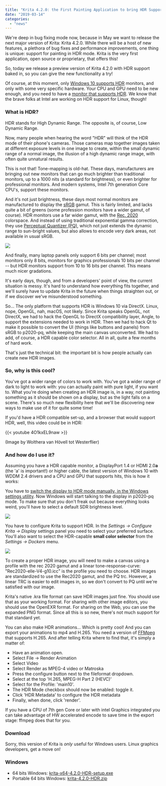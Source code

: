 ```yaml
---
title: "Krita 4.2.0: the First Painting Application to bring HDR Support to Windows"
date: "2019-03-14"
categories: 
  - "news"
---
```


We're deep in bug fixing mode now, because in May we want to release the next major version of Krita: Krita 4.2.0. While there will be a host of new features, a plethora of bug fixes and performance improvements, one thing is unique: support for painting in HDR mode. Krita is the very first application, open source or proprietary, that offers this!

So, today we release a preview version of Krita 4.2.0 with HDR support baked in, so you can give the new functionality a try!

Of course, at this moment, only [Windows 10 supports HDR](https://support.microsoft.com/en-us/help/4040263/windows-10-hdr-advanced-color-settings) monitors, and only with some very specific hardware. Your CPU and GPU need to be new enough, and you need to have a [monitor that supports HDR](https://displayhdr.org/certified-products/). We know that the brave folks at Intel are working on HDR support for Linux, though!

### What is HDR?

HDR stands for High Dynamic Range. The opposite is, of course, Low Dynamic Range.

Now, many people when hearing the word "HDR" will think of the HDR mode of their phone's cameras. Those cameras map together images taken at different exposure levels in one image to create, within the small dynamic range of a normal image, the illusion of a high dynamic range image, with often quite unnatural results.

This is not that! Tone-mapping is old-hat. These days, manufacturers are bringing out new monitors that can go much brighter than traditional monitors, up to a 1000 nits (a standard for brightness), or even brighter for professional monitors. And modern systems, Intel 7th generation Core CPU's, support these monitors.

And it's not just brightness, these days most normal monitors are manufactured to display the [sRGB](https://en.wikipedia.org/wiki/SRGB) gamut. This is fairly limited, and lacks quite a bit of greens (some profession monitors have a wider gamut, of course). HDR monitors use a far wider gamut, with the [Rec. 2020](https://en.wikipedia.org/wiki/Rec._2020) colorspace. And instead of using traditional exponential gamma correction, they use [Perceptual Quantizer (PQ)](https://en.wikipedia.org/wiki/High-dynamic-range_video#Perceptual_Quantizer), which not just extends the dynamic range to sun-bright values, but also allows to encode very dark areas, not available in usual sRGB.

[![](/images/posts/2019/image3.png)](/images/posts/2019/image3.png)

And finally, many laptop panels only support 6 bits per channel; most monitors only 8 bits, monitors for graphics professionals 10 bits per channel -- but HDR monitors support from 10 to 16 bits per channel. This means much nicer gradations.

It's early days, though, and from a developers' point of view, the current situation is messy. It's hard to understand how everything fits together, and we'll surely have to update Krita in the future when things straighten out, or if we discover we've misunderstood something.

So... The only platform that supports HDR is Windows 10 via DirectX. Linux, nope, OpenGL, nah, macOS, not likely. Since Krita speaks OpenGL, not DirectX, we had to hack the OpenGL to DirectX compatibility layer, Angle, to support the extensions needed to work in HDR. Then we had to hack Qt to make it possible to convert the UI (things like buttons and panels) from sRGB to p2020-pq, while keeping the main canvas unconverted. We had to add, of course, a HDR capable color selector. All in all, quite a few months of hard work.

That's just the technical bit: the important bit is how people actually can create new HDR images.

### So, why is this cool?

You've got a wider range of colors to work with. You've got a wider range of dark to light to work with: you can actually paint with pure light, if you want to. What you're doing when creating an HDR image is, in a way, not painting something as it should be shown on a display, but as the light falls on a scene. There's so much new flexibility here that we'll be discovering new ways to make use of it for quite some time!

If you'd have a HDR compatible set-up, and a browser that would support HDR, well, this video could be in HDR:

{{< youtube 4O1kxEL9naw >}}

(Image by Wolthera van Hövell tot Westerflier)

### And how do I use it?

Assuming you have a HDR capable monitor, a DisplayPort 1.4 or HDMI 2.0**a** (the 'a' is important!) or higher cable, the latest version of Windows 10 with WDDM 2.4 drivers and a CPU and GPU that supports hits, this is how it works:

You have to [switch the display to HDR mode manually, in the Windows settings utility](https://support.microsoft.com/en-us/help/4040263/windows-10-hdr-advanced-color-settings). Now Windows will start talking to the display in p2020-pq mode. To make sure that you don't freak out because everything looks weird, you'll have to select a default SDR brightness level.

[![](/images/posts/2019/hdr_settings.png)](/images/posts/2019/hdr_settings.png)

You have to configure Krita to support HDR. In the _Settings → Configure Krita → Display_ settings panel you need to select your preferred surface. You'll also want to select the HDR-capable **small color selector** from the _Settings → Dockers_ menu.

[![](/images/posts/2019/hdr_krita_settings.png)](/images/posts/2019/hdr_krita_settings.png)

To create a proper HDR image, you will need to make a canvas using a profile with the rec 2020 gamut and a linear tone-response-curve: "Rec2020-elle-V4-g10.icc" is the profile you need to choose. HDR images are standardized to use the Rec2020 gamut, and the PQ trc. However, a linear TRC is easier to edit images in, so we don't convert to PQ until we're satisfied with our image.

Krita's native .kra file format can save HDR images just fine. You should use that as your working format. For sharing with other image editors, you should use the OpenEXR format. For sharing on the Web, you can use the expanded PNG format. Since all this is so new, there's not much support for that standard yet.

You can also make HDR animations... Which is pretty cool! And you can export your animations to mp4 and H.265. You need a version of [FFMpeg](https://trac.ffmpeg.org/wiki/Encode/H.265) that supports H.265. And after telling Krita where to find that, it's simply a matter of:

- Have an animation open.
- Select File → Render Animation
- Select Video
- Select Render as MPEG-4 video or Matroska
- Press the configure button next to the fileformat dropdown.
- Select at the top 'H.265, MPEG-H Part 2 (HEVC)'
- Select for the Profile: 'main10'.
- The HDR Mode checkbox should now be enabled: toggle it.
- Click 'HDR Metadata' to configure the HDR metadata
- Finally, when done, click 'render'.

If you have a CPU of 7th gen Core or later with intel Graphics integrated you can take advantage of HW accelerated encode to save time in the export stage: ffmpeg does that for you.

### Download

Sorry, this version of Krita is _only_ useful for Windows users. Linux graphics developers, get a move on!

### Windows

- 64 bits Windows: [krita-x64-4.2.0-HDR-setup.exe](https://download.kde.org/unstable/krita/4.2.0-HDR/krita-x64-4.2.0-HDR-setup.exe)
- Portable 64 bits Windows: [krita-4.2.0-HDR.zip](https://download.kde.org/unstable/krita/4.2.0-HDR/krita-x64-4.2.0-HDR.zip)
